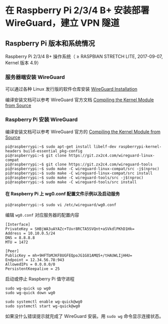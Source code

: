 # 在 Raspberry Pi 2/3/4 B+ 安装部署 WireGuard，建立 VPN 隧道

## Raspberry Pi 版本和系统情况

Raspberry Pi 2/3/4 B+ 操作系统（ ≥ RASPBIAN STRETCH LITE, 2017-09-07, Kernel 版本 4.9）

### 服务器端安装 WireGuard

可以通过各种 Linux 发行版的软件仓库安装 [WireGuard Installation](https://www.wireguard.com/install/)

编译安装文档可以参考 WireGuard 官方文档 [Compiling the Kernel Module from Source](https://www.wireguard.com/compilation/)

### Raspberry Pi 安装 WireGuard

编译安装文档可以参考 WireGuard 官方的 [Compiling the Kernel Module from Source](https://www.wireguard.com/compilation/)

```
pi@raspberrypi:~$ sudo apt-get install libelf-dev raspberrypi-kernel-headers build-essential pkg-config
pi@raspberrypi:~$ git clone https://git.zx2c4.com/wireguard-linux-compat
pi@raspberrypi:~$ git clone https://git.zx2c4.com/wireguard-tools
pi@raspberrypi:~$ sudo make -C wireguard-linux-compat/src -j$(nproc)
pi@raspberrypi:~$ sudo make -C wireguard-linux-compat/src install
pi@raspberrypi:~$ sudo make -C wireguard-tools/src -j$(nproc)
pi@raspberrypi:~$ sudo make -C wireguard-tools/src install
```

#### 在 Raspberry Pi 上 wg0.conf 配置文件示例以及启动服务

```
pi@raspberrypi:~$ sudo vi /etc/wireguard/wg0.conf
```

编辑 ```wg0.conf``` 对应服务器的配置内容

```
[Interface]
PrivateKey = SHBjWA3uAYAZc+TUvr8RCTA5SVQnt+aSVkdlPKhD1Hk=
Address = 10.10.0.5/24
DNS = 8.8.8.8
MTU = 1472

[Peer]
PublicKey = mh+9HFTbMJKF8UGFEQpoJG1G81AMQ5+/tHAUWLIjHHU=
Endpoint = 12.34.56.78:943
AllowedIPs = 0.0.0.0/0
PersistentKeepalive = 25
```

启动或停止 Raspberry Pi 值守进程

```
sudo wg-quick up wg0
sudo wg-quick down wg0
```

```
sudo systemctl enable wg-quick@wg0
sudo systemctl start wg-quick@wg0
```

如果没什么错误提示就完成了 WireGuard 安装。用 ```sudo wg``` 命令显示连接状态。

